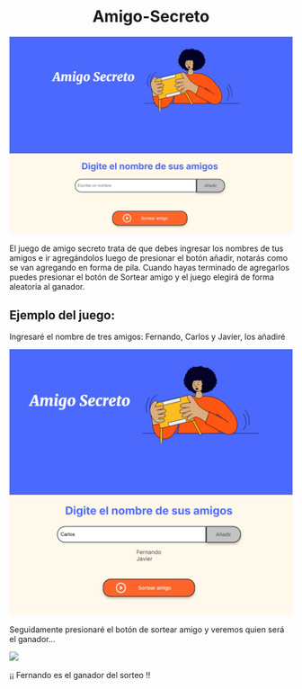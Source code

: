 <h1 align="center"> Amigo-Secreto </h1>


![](./img/portada.jpg)

El juego de amigo secreto trata de que debes ingresar los nombres de tus amigos e ir agregándolos luego de presionar el botón añadir, notarás como se van agregando en forma de pila. Cuando hayas terminado de agregarlos puedes presionar el botón de Sortear amigo y el juego elegirá de forma aleatoria al ganador. 

## Ejemplo del juego:

Ingresaré el nombre de tres amigos: Fernando, Carlos y Javier, los añadiré 



![](./img/nombres.jpg)

Seguidamente presionaré el botón de sortear amigo y veremos quien será el ganador... 


![](./img/ganador.jpg.jpg)


¡¡ Fernando es el ganador del sorteo !! 